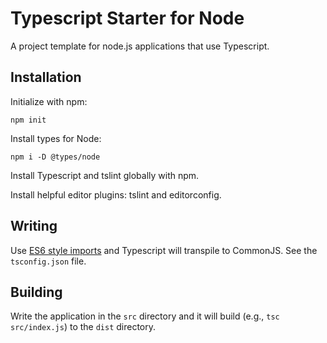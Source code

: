 # Typescript Starter for Node

A project template for node.js applications that use Typescript.

## Installation

Initialize with npm:

```text
npm init
```

Install types for Node:

```text
npm i -D @types/node
```

Install Typescript and tslint globally with npm.

Install helpful editor plugins: tslint and editorconfig.

## Writing

Use [ES6 style imports](https://developer.mozilla.org/en-US/docs/Web/JavaScript/Reference/Statements/import) and Typescript will transpile to CommonJS. See the `tsconfig.json` file.

## Building

Write the application in the `src` directory and it will build (e.g., `tsc src/index.js`) to the `dist` directory.
